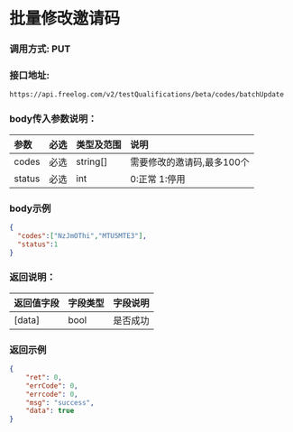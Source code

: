 # 批量修改邀请码

### 调用方式: PUT

### 接口地址:

```
https://api.freelog.com/v2/testQualifications/beta/codes/batchUpdate
```

### body传入参数说明：

| 参数 | 必选 | 类型及范围 | 说明 |
| :--- | :--- | :--- | :--- |
|codes | 必选 | string[] | 需要修改的邀请码,最多100个 |
|status | 必选 | int | 0:正常 1:停用 |

### body示例

```json
{
  "codes":["NzJmOThi","MTU5MTE3"],
  "status":1
}
```

### 返回说明：

| 返回值字段 | 字段类型 | 字段说明 |
| :--- | :--- | :--- |
| [data] | bool | 是否成功 |


### 返回示例

```json
{
    "ret": 0,
    "errCode": 0,
    "errcode": 0,
    "msg": "success",
    "data": true
}
```

